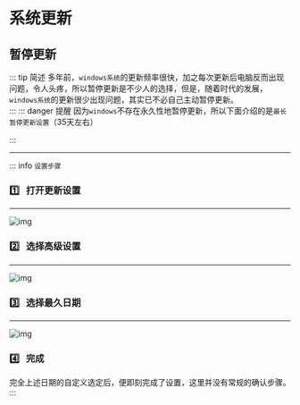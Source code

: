 # 系统更新
## 暂停更新
::: tip 简述
多年前，`windows系统`的更新频率很快，加之每次更新后电脑反而出现问题，令人头疼，所以暂停更新是不少人的选择，但是，随着时代的发展，`windows系统`的更新很少出现问题，其实已不必自己主动暂停更新。  
:::
::: danger 提醒 
因为`windows`不存在永久性地暂停更新，所以下面介绍的是`最长暂停更新设置`（35天左右）  

:::

---

::: info `设置步骤`

### :one: &nbsp; 打开更新设置
---
![img](/notesPic/202401072234.png)

### :two: &nbsp; 选择高级设置
---
![img](/notesPic/202401072235.png)

### :three: &nbsp; 选择最久日期
---
![img](/notesPic/202401072237.png)

### :four:  &nbsp; 完成
完全上述日期的自定义选定后，便即刻完成了设置，这里并没有常规的确认步骤。
:::

